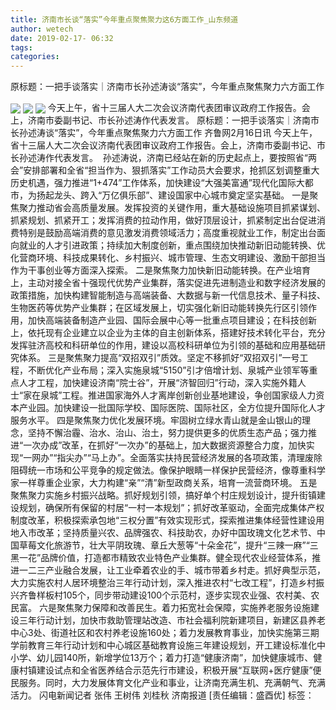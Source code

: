 ```yaml
---
title: 济南市长谈“落实”今年重点聚焦聚力这6方面工作_山东频道
author: wetech
date: 2019-02-17- 06:32
tags: 
categories: 
---
```

原标题：一把手谈落实｜济南市长孙述涛谈“落实”，今年重点聚焦聚力六方面工作
<!-- more -->
                
<img align="center" border="0" src="http://p2.ifengimg.com/fck/2019_08/4e0153ddee82ea0_w600_h361.jpg" />
                
<img align="center" border="0" src="http://p2.ifengimg.com/fck/2019_08/498e95bae4de372_w600_h384.jpg" />
            
<img align="center" border="0" src="http://p2.ifengimg.com/a/2016/0810/204c433878d5cf9size1_w16_h16.png" />
今天上午，省十三届人大二次会议济南代表团审议政府工作报告。会上，济南市委副书记、市长孙述涛作代表发言。 
原标题：一把手谈落实｜济南市长孙述涛谈“落实”，今年重点聚焦聚力六方面工作
齐鲁网2月16日讯 今天上午，省十三届人大二次会议济南代表团审议政府工作报告。会上，济南市委副书记、市长孙述涛作代表发言。 
孙述涛说，济南已经站在新的历史起点上，要按照省“两会”安排部署和全省“担当作为、狠抓落实”工作动员大会要求，抢抓区划调整重大历史机遇，强力推进“1+474”工作体系，加快建设“大强美富通”现代化国际大都市，为扬起龙头、跨入“万亿俱乐部”、建设国家中心城市奠定坚实基础。
一是聚焦聚力推动省会高质量发展。发挥投资的关键作用，重大基础设施项目抓紧谋划、抓紧规划、抓紧开工；发挥消费的拉动作用，做好顶层设计，抓紧制定出台促进消费特别是鼓励高端消费的意见激发消费领域活力；高度重视就业工作，制定出台面向就业的人才引进政策；持续加大制度创新，重点围绕加快推动新旧动能转换、优化营商环境、科技成果转化、乡村振兴、城市管理、生态文明建设、激励干部担当作为干事创业等方面深入探索。
二是聚焦聚力加快新旧动能转换。在产业培育上，主动对接全省十强现代优势产业集群，落实促进先进制造业和数字经济发展的政策措施，加快构建智能制造与高端装备、大数据与新一代信息技术、量子科技、生物医药等优势产业集群；在区域发展上，切实强化新旧动能转换先行区引领作用，加快高端装备制造产业园、国际会展中心等一批重点项目建设；在科技创新上，依托现有企业建立以企业为主体的自主创新体系，搭建好技术转化平台，充分发挥驻济高校和科研单位的作用，建设以高校科研单位为引领的基础和应用基础研究体系。
三是聚焦聚力提高“双招双引”质效。坚定不移抓好“双招双引”一号工程，不断优化产业布局；深入实施泉城“5150”引才倍增计划、泉城产业领军等重点人才工程，加快建设济南“院士谷”，开展“济智回归”行动，深入实施外籍人士“家在泉城”工程。推进国家海外人才离岸创新创业基地建设，争创国家级人力资本产业园。加快建设一批国际学校、国际医院、国际社区，全方位提升国际化人才服务水平。
四是聚焦聚力优化发展环境。牢固树立绿水青山就是金山银山的理念，坚持不懈治霾、治水、治山、治土，努力提供更多的优质生态产品；强力推进“一次办成”改革，在抓好“一次办”的基础上，加大数据资源整合力度，加快实现“一网办”“指尖办”“马上办”。全面落实扶持民营经济发展的各项政策，清理废除阻碍统一市场和公平竞争的规定做法。像保护眼睛一样保护民营经济，像尊重科学家一样尊重企业家，大力构建“亲”“清”新型政商关系，培育一流营商环境。
五是聚焦聚力实施乡村振兴战略。抓好规划引领，搞好单个村庄规划设计，提升街镇建设规划，确保所有保留的村居“一村一本规划”；抓好改革驱动，全面完成集体产权制度改革，积极探索承包地“三权分置”有效实现形式，探索推进集体经营性建设用地入市改革；坚持质量兴农、品牌强农、科技助农，办好中国玫瑰文化艺术节、中国草莓文化旅游节，壮大平阴玫瑰、章丘大葱等“十朵金花”，提升“三辣一麻”“三黑一花”品牌价值，打造都市精致农业特色产业集群。健全现代农业经营体系，推进一二三产业融合发展，让工业牵着农业的手、城市带着乡村走。抓好典型示范，大力实施农村人居环境整治三年行动计划，深入推进农村“七改工程”，打造乡村振兴齐鲁样板村105个，同步带动建设100个示范村，逐步实现农业强、农村美、农民富。
六是聚焦聚力保障和改善民生。着力拓宽社会保障，实施养老服务设施建设三年行动计划，加快市救助管理站改造、市社会福利院新建项目，新建区县养老中心3处、街道社区和农村养老设施160处；着力发展教育事业，加快实施第三期学前教育三年行动计划和中心城区基础教育设施三年建设规划，开工建设标准化中小学、幼儿园140所，新增学位13万个；着力打造“健康济南”，加快健康城市、健康村镇建设试点和全省医养结合示范先行市建设，积极开展“互联网+医疗健康”便民服务。同时，大力发展体育文化产业和事业，让济南充满生机、充满朝气、充满活力。
闪电新闻记者 张伟 王树伟 刘桂秋 济南报道
[责任编辑：盛酉优]
标签：
 
             
